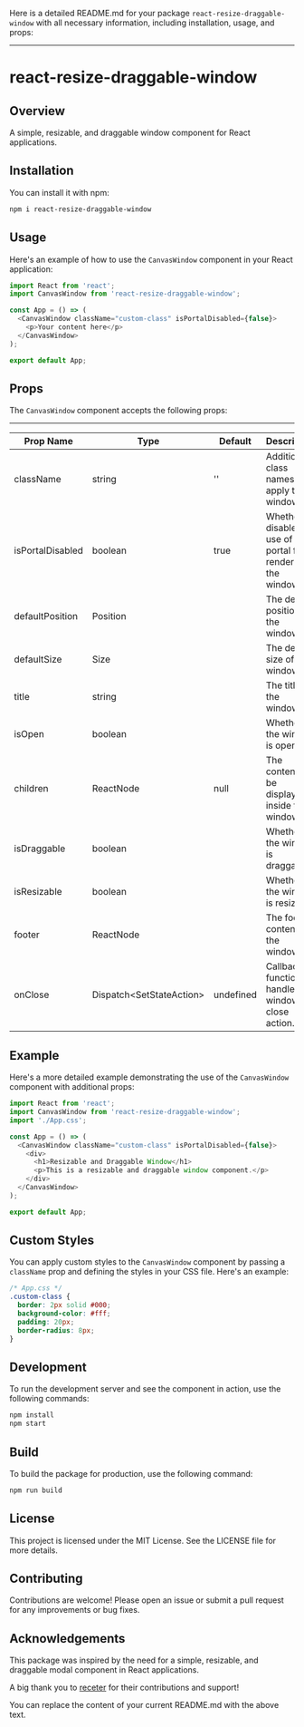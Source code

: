Here is a detailed README.md for your package `react-resize-draggable-window` with all necessary information, including installation, usage, and props:

---

# react-resize-draggable-window

## Overview

A simple, resizable, and draggable window component for React applications.

## Installation

You can install it with npm:

```bash
npm i react-resize-draggable-window
```

## Usage

Here's an example of how to use the `CanvasWindow` component in your React application:

```javascript
import React from 'react';
import CanvasWindow from 'react-resize-draggable-window';

const App = () => (
  <CanvasWindow className="custom-class" isPortalDisabled={false}>
    <p>Your content here</p>
  </CanvasWindow>
);

export default App;
```

## Props

The `CanvasWindow` component accepts the following props:

---

| Prop Name         | Type         | Default | Description                                            |
|-------------------|--------------|---------|--------------------------------------------------------|
| className         | string       | ''      | Additional class names to apply to the window.         |
| isPortalDisabled  | boolean      | true    | Whether to disable the use of a portal for rendering the window. |
| defaultPosition   | Position     |         | The default position of the window.                    |
| defaultSize       | Size         |         | The default size of the window.                        |
| title             | string       |         | The title of the window.                               |
| isOpen            | boolean      |         | Whether the window is open.                            |
| children          | ReactNode    | null    | The content to be displayed inside the window.         |
| isDraggable       | boolean      |         | Whether the window is draggable.                       |
| isResizable       | boolean      |         | Whether the window is resizable.                       |
| footer            | ReactNode    |         | The footer content of the window.                      |
| onClose           | Dispatch<SetStateAction<boolean>> | undefined | Callback function to handle window close action.       |


## Example

Here's a more detailed example demonstrating the use of the `CanvasWindow` component with additional props:

```javascript
import React from 'react';
import CanvasWindow from 'react-resize-draggable-window';
import './App.css';

const App = () => (
  <CanvasWindow className="custom-class" isPortalDisabled={false}>
    <div>
      <h1>Resizable and Draggable Window</h1>
      <p>This is a resizable and draggable window component.</p>
    </div>
  </CanvasWindow>
);

export default App;
```

## Custom Styles

You can apply custom styles to the `CanvasWindow` component by passing a `className` prop and defining the styles in your CSS file. Here's an example:

```css
/* App.css */
.custom-class {
  border: 2px solid #000;
  background-color: #fff;
  padding: 20px;
  border-radius: 8px;
}
```

## Development

To run the development server and see the component in action, use the following commands:

```bash
npm install
npm start
```

## Build

To build the package for production, use the following command:

```bash
npm run build
```

## License

This project is licensed under the MIT License. See the LICENSE file for more details.

## Contributing

Contributions are welcome! Please open an issue or submit a pull request for any improvements or bug fixes.

## Acknowledgements

This package was inspired by the need for a simple, resizable, and draggable modal component in React applications.

A big thank you to [receter](https://github.com/receter) for their contributions and support!

You can replace the content of your current README.md with the above text.

